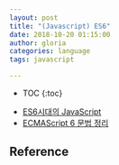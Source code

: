 ```yaml
---
layout: post
title: "(Javascript) ES6"
date: 2018-10-20 01:15:00
author: gloria
categories: language
tags: javascript

---
```


* TOC
{:toc}

- [ES6시대의 JavaScript](https://gist.github.com/marocchino/841e2ff62f59f420f9d9)
- [ECMAScript 6 문법 정리](http://itstory.tk/entry/JavaScript-)




## Reference
